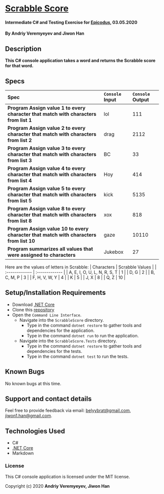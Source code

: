# [Scrabble Score](https://github.com/BelyyBrat/scrabble-score.git)

#### Intermediate C# and Testing Exercise for [Epicodus](https://www.epicodus.com/), 03.05.2020

#### By **Andriy Veremyeyev** and **Jiwon Han**

## Description

**This C# console application takes a word and returns the Scrabble score for that word.**

## Specs

| Spec | `Console` Input | `Console` Output |
| :-------------     | :------------- | :------------- |
| **Program Assign value 1 to every character that match with characters from list 1** | lol | 111 |
| **Program Assign value 2 to every character that match with characters from list 2** | drag | 2112 |
| **Program Assign value 3 to every character that match with characters from list 3** | BC | 33 |
| **Program Assign value 4 to every character that match with characters from list 4** | Hoy | 414 |
| **Program Assign value 5 to every character that match with characters from list 5** | kick | 5135 |
| **Program Assign value 8 to every character that match with characters from list 8** | xox | 818 |
| **Program Assign value 10 to every character that match with characters from list 10** | gaze | 10110 |
| **Program summarizes all values that were assigned to characters** | Jukebox | 27 |

Here are the values of letters in Scrabble:
| Characters | Scrabble Values | 
| :-------------     | :------------- | 
| A, E, I, O, U, L, N, R, S, T | 1 |
| D, G | 2 |
| B, C, M, P | 3 |
| F, H, V, W, Y | 4 |
| K | 5 |
| J, X | 8 |
| Q, Z | 10 |

## Setup/Installation Requirements

* Download [.NET Core](https://dotnet.microsoft.com/download/dotnet-core/)
* Clone this [repository](https://github.com/jiwon-seattle/scrabble-score.git)
* Open the `Command Line Interface`.
  * Navigate into the `ScrabbleScore` directory.
    * Type in the command `dotnet restore` to gather tools and dependencies for the application.
    * Type in the command `dotnet run` to run the application.
  * Navigate into the `ScrabbleScore.Tests` directory.
    * Type in the command `dotnet restore` to gather tools and dependencies for the tests.
    * Type in the command `dotnet test` to run the tests. 

## Known Bugs

No known bugs at this time.

## Support and contact details

Feel free to provide feedback via email: belyybrat@gmail.com, jiwon1.han@gmail.com.

## Technologies Used

* C#
* [.NET Core](https://dotnet.microsoft.com/download/dotnet-core/)
* Markdown

### License

This C# console application is licensed under the MIT license.

Copyright (c) 2020 **Andriy Veremyeyev, Jiwon Han**
